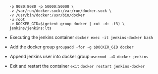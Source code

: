 ```docker run  -d --name jenkins-docker \
   -p 8080:8080 -p 50000:50000 \
   -v /var/run/docker.sock:/var/run/docker.sock \
   -v /usr/bin/docker:/usr/bin/docker
   -u root
   -e DOCKER_GID=$(getent group docker | cut -d: -f3) \
   jenkins/jenkins:lts
```

- Executing the jenkins container
`docker exec -it jenkins-docker bash`

- Add the docker group
`groupadd -for -g $DOCKER_GID docker`

- Append jenkins user into docker group
`usermod -aG docker jenkins`

- Exit and restart the container
`exit`
`docker restart jenkins-docker` 